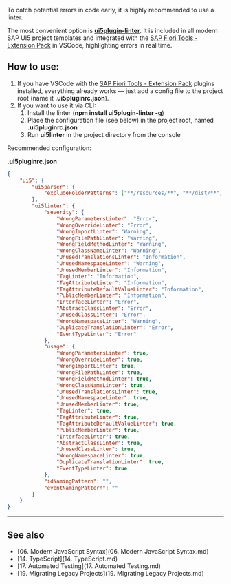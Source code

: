 To catch potential errors in code early, it is highly recommended to use a linter.

The most convenient option is **[ui5plugin-linter](https://github.com/iljapostnovs/ui5plugin-linter).** It is included in all modern SAP UI5 project templates and integrated with the [SAP Fiori Tools - Extension Pack](https://marketplace.visualstudio.com/items?itemName=SAPSE.sap-ux-fiori-tools-extension-pack) in VSCode, highlighting errors in real time.

## How to use:

1. If you have VSCode with the [SAP Fiori Tools - Extension Pack](https://marketplace.visualstudio.com/items?itemName=SAPSE.sap-ux-fiori-tools-extension-pack) plugins installed, everything already works — just add a config file to the project root (name it **.ui5pluginrc.json**).
2. If you want to use it via CLI:
    1. Install the linter
       (**npm install ui5plugin-linter -g**)
    2. Place the configuration file (see below) in the project root, named **.ui5pluginrc.json**
    3. Run **ui5linter** in the project directory from the console

Recommended configuration:

**.ui5pluginrc.json**

```json
{
    "ui5": {
        "ui5parser": {
            "excludeFolderPatterns": ["**/resources/**", "**/dist/**", "**/node_modules/**", "**/test/**", "**/test-resources/**"]
        },
        "ui5linter": {
            "severity": {
                "WrongParametersLinter": "Error",
                "WrongOverrideLinter": "Error",
                "WrongImportLinter": "Warning",
                "WrongFilePathLinter": "Warning",
                "WrongFieldMethodLinter": "Warning",
                "WrongClassNameLinter": "Warning",
                "UnusedTranslationsLinter": "Information",
                "UnusedNamespaceLinter": "Warning",
                "UnusedMemberLinter": "Information",
                "TagLinter": "Information",
                "TagAttributeLinter": "Information",
                "TagAttributeDefaultValueLinter": "Information",
                "PublicMemberLinter": "Information",
                "InterfaceLinter": "Error",
                "AbstractClassLinter": "Error",
                "UnusedClassLinter": "Error",
                "WrongNamespaceLinter": "Warning",
                "DuplicateTranslationLinter": "Error",
                "EventTypeLinter": "Error"
            },
            "usage": {
                "WrongParametersLinter": true,
                "WrongOverrideLinter": true,
                "WrongImportLinter": true,
                "WrongFilePathLinter": true,
                "WrongFieldMethodLinter": true,
                "WrongClassNameLinter": true,
                "UnusedTranslationsLinter": true,
                "UnusedNamespaceLinter": true,
                "UnusedMemberLinter": true,
                "TagLinter": true,
                "TagAttributeLinter": true,
                "TagAttributeDefaultValueLinter": true,
                "PublicMemberLinter": true,
                "InterfaceLinter": true,
                "AbstractClassLinter": true,
                "UnusedClassLinter": true,
                "WrongNamespaceLinter": true,
                "DuplicateTranslationLinter": true,
                "EventTypeLinter": true
            },
            "idNamingPattern": "",
            "eventNamingPattern": ""
        }
    }
}
```

---

## See also
- [06. Modern JavaScript Syntax](06. Modern JavaScript Syntax.md)
- [14. TypeScript](14. TypeScript.md)
- [17. Automated Testing](17. Automated Testing.md)
- [19. Migrating Legacy Projects](19. Migrating Legacy Projects.md) 